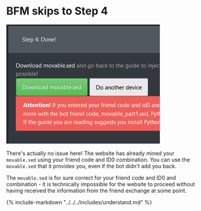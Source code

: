 # BFM skips to Step 4

![Image](/images/seedminer/step4.png)

There's actually no issue here! The website has already mined your `movable.sed` using your friend code and ID0 combination. You can use the `movable.sed` that it provides you, even if the bot didn't add you back.

The `movable.sed` is for sure correct for your friend code and ID0 and combination - it is technically impossible for the website to proceed without having received the information from the friend exchange at some point.

{% include-markdown "../../../includes/understand.md" %}
